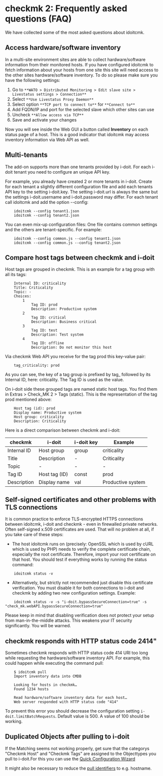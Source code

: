 # checkmk 2: Frequently asked questions (FAQ)

We have collected some of the most asked questions about idoitcmk.

Access hardware/software inventory
----------------------------------

In a multi-site environment sites are able to collect hardware/software information from their monitored hosts. If you have configured idoitcmk to fetch information about your hosts from one site this site will need access to the other sites hardware/software inventory. To do so please make sure you have the following settings:

1.  Go to `**WATO > Distributed Monitoring > Edit slave site > Livestatus settings > Connection**`
2.  Select `**Use Livestatus Proxy Daemon**`
3.  Select option `**TCP port to connect to**` for `**Connect to**`
4.  Add FQDN/IP and port for the selected slave which other sites can use
5.  Uncheck `**Allow access via TCP**`
6.  Save and activate your changes

Now you will see inside the Web GUI a button called **Inventory** on each status page of a host. This is a good indicator that idoitcmk may access inventory information via Web API as well.

Multi-tenants
-------------

The add-on supports more than one tenants provided by i-doit. For each i-doit tenant you need to configure an unique API key.

For example, you already have created 2 or more tenants in i-doit. Create for each tenant a slightly different configuration file and add each tenants API key to the setting i-doit.key. The setting i-doit.url is always the same but the settings i-doit.username and i-doit.password may differ. For each tenant call idoitcmk and add the option --config:

```shell
    idoitcmk --config tenant1.json
    idoitcmk --config tenant2.json
```

You can even mix-up configuration files: One file contains common settings and the others are tenant-specific. For example:

```shell
    idoitcmk --config common.js --config tenant1.json
    idoitcmk --config common.js --config tenant2.json
```

Compare host tags between checkmk and i-doit
--------------------------------------------

Host tags are grouped in checkmk. This is an example for a tag group with all its tags:

```shell
    Internal ID: criticality
    Title: Criticality
    Topic: -
    Choices:
        1
            Tag ID: prod
            Description: Productive system
        2
            Tag ID: critical
            Description: Business critical
        3
            Tag ID: test
            Description: Test system
        4
            Tag ID: offline
            Description: Do not monitor this host
```

Via checkmk Web API you receive for the tag prod this key-value pair:

```shell
    tag_criticality: prod
```

As you can see, the key of a tag group is prefixed by tag_ followed by its Internal ID, here: criticality. The Tag ID is used as the value.

On i-doit side these grouped tags are named static host tags. You find them in Extras > Check_MK 2 > Tags (static). This is the representation of the tag prod mentioned above:

```shell
    Host tag (id): prod
    Display name: Productive system
    Host group: criticality
    Description: Criticality
```

Here is a direct comparison between checkmk and i-doit:

| checkmk | i-doit | i-doit key | Example |
| --- | --- | --- | --- |
| Internal ID | Host group | group | criticality |
| Title | Description | -   | Criticality |
| Topic | -   | -   | -   |
| Tag ID | Host tag (ID) | const | prod |
| Description | Display name | val | Productive system |

Self-signed certificates and other problems with TLS connections
----------------------------------------------------------------

It is common practice to enforce TLS-encrypted HTTPS connections between idoitcmk, i-doit and checkmk - even in firewalled private networks. Often self-signed x.509 certificates are used. That will no problem at all, if you take care of these steps:

*   The host idoitcmk runs on (precisely: OpenSSL which is used by cURL which is used by PHP) needs to verify the complete certificate chain, especially the root certificate. Therefore, import your root certificate on that host. You should test if everything works by running the status command:

```shell
    idoitcmk status -v
```

*   Alternatively, but strictly not recommended just disable this certificate verification. You must disable it for both connections to i-doit and checkmk by adding two new configuration settings. Example:

```shell
    idoitcmk status -v -s "i-doit.bypassSecureConnection=true" -s "check_mk.webAPI.bypassSecureConnection=true"
```

Please keep in mind that disabling verification does not protect your setup from man-in-the-middle attacks. This weakens your IT security significantly. You will be warned.

checkmk responds with HTTP status code 2414"
--------------------------------------------

Sometimes checkmk responds with HTTP status code 414 URI too long while requesting the hardware/software inventory API. For example, this could happen while executing the command pull:

```shell
    $ idoitcmk pull
    Import inventory data into CMDB

    Looking for hosts in checkmk…
    Found 1234 hosts

    Read hardware/software inventory data for each host…
    Web server responded with HTTP status code "414"
```

To prevent this error you should decrease the configuration setting `i-doit.limitBatchRequests`. Default value is 500. A value of 100 should be working.

Duplicated Objects after pulling to i-doit
------------------------------------------

If the Matching seems not working properly, get sure that the categorys "Checkmk Host" and "Checkmk Tags" are assigned to the Objecttypes you pull to i-doit.For this you can use the [Quick Configuration Wizard](../../basics/assignment-of-categories-to-object-types.md)

It might also be necessary to reduce the [pull identifiers](./configuration.md) to e.g. hostname.
